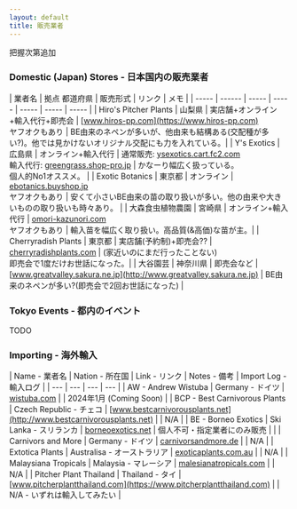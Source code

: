 ```yaml
---
layout: default
title: 販売業者
---
```

把握次第追加

### Domestic (Japan) Stores - 日本国内の販売業者

| 業者名 | 拠点 都道府県 | 販売形式 | リンク | メモ |
| ----- | ------ | ----- | ----- | ----- | ----- | ----- |
| Hiro's Pitcher Plants | 山梨県 | 実店舗+オンライン+輸入代行+即売会 | [www.hiros-pp.com](https://www.hiros-pp.com)<br>ヤフオクもあり | BE由来のネペンが多いが、他由来も結構ある(交配種が多い?)。他では見かけないオリジナル交配にも力を入れている。|
| Y's Exotics | 広島県 | オンライン+輸入代行 | 通常販売: [ysexotics.cart.fc2.com](https://ysexotics.cart.fc2.com) <br> 輸入代行: [greengrass.shop-pro.jp](http://greengrass.shop-pro.jp) | かなーり幅広く扱っている。<br>個人的No1オススメ。 |
| Exotic Botanics | 東京都 | オンライン | [ebotanics.buyshop.jp](https://ebotanics.buyshop.jp)<br>ヤフオクもあり | 安くて小さいBE由来の苗の取り扱いが多い。他の由来や大きいものの取り扱いも時々あり。 |
| 大森食虫植物農園 | 宮崎県 | オンライン+輸入代行 | [omori-kazunori.com](https://omori-kazunori.com)<br>ヤフオクもあり | 輸入苗を幅広く取り扱い。高品質(&高価)な苗が主。|
| Cherryradish Plants | 東京都 | 実店舗(予約制)+即売会?? | [cherryradishplants.com](https://cherryradishplants.com) | (家近いのにまだ行ったことない) <br> 即売会で1度だけお世話になった。|
| 大谷園芸 | 神奈川県 | 即売会など | [www.greatvalley.sakura.ne.jp](http://www.greatvalley.sakura.ne.jp) | BE由来のネペンが多い?(即売会で2回お世話になった) |

### Tokyo Events - 都内のイベント
TODO

### Importing - 海外輸入

| Name - 業者名 | Nation - 所在国 | Link - リンク | Notes - 備考 | Import Log - 輸入ログ |
| --- | --- | --- | --- |
| AW - Andrew Wistuba | Germany - ドイツ | [wistuba.com](https://wistuba.com) | | 2024年1月 (Coming Soon) |
| BCP - Best Carnivorous Plants | Czech Republic - チェコ | [www.bestcarnivorousplants.net](http://www.bestcarnivorousplants.net) | | N/A |
| BE - Borneo Exotics | Ski Lanka - スリランカ | [borneoexotics.net](https://borneoexotics.net) | 個人不可・指定業者にのみ販売 | |
| Carnivors and More | Germany - ドイツ | [carnivorsandmore.de](https://carnivorsandmore.de/en/) | | N/A |
| Extotica Plants | Australisa - オーストラリア | [exoticaplants.com.au](https://exoticaplants.com.au) | | N/A |
| Malaysiana Tropicals | Malaysia - マレーシア | [malesianatropicals.com](https://malesianatropicals.com) | | N/A |
| Pitcher Plant Thailand | Thailand - タイ | [www.pitcherplantthailand.com](https://www.pitcherplantthailand.com) | | N/A - いずれは輸入してみたい |
